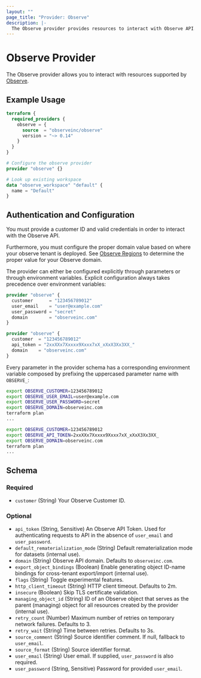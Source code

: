 ```yaml
---
layout: ""
page_title: "Provider: Observe"
description: |-
  The Observe provider provides resources to interact with Observe API.
---
```


# Observe Provider

The Observe provider allows you to interact with resources supported by [Observe](https://observeinc.com).

## Example Usage

```terraform
terraform {
  required_providers {
    observe = {
      source  = "observeinc/observe"
      version = "~> 0.14"
    }
  }
}

# Configure the observe provider
provider "observe" {}

# Look up existing workspace 
data "observe_workspace" "default" {
  name = "Default"
}
```

## Authentication and Configuration

You must provide a customer ID and valid credentials in order to interact with the Observe API.

Furthermore, you must configure the proper domain value based on where your observe tenant is deployed. See [Observe Regions](../../common-topics/ObserveRegions.md) to determine the proper value for your Observe domain.

The provider can either be configured explicitly through parameters or through environment variables.
Explicit configuration always takes precedence over environment variables:

```terraform
provider "observe" {
  customer      = "123456789012"
  user_email    = "user@example.com"
  user_password = "secret"
  domain        = "observeinc.com"
}
```

```terraform
provider "observe" {
  customer  = "123456789012"
  api_token = "2xxXXx7Xxxxx9Xxxx7xX_xXxX3Xx3XX_"
  domain    = "observeinc.com"
}
```

Every parameter in the provider schema has a corresponding environment variable composed by prefixing the uppercased parameter name with `OBSERVE_`:

```bash
export OBSERVE_CUSTOMER=123456789012
export OBSERVE_USER_EMAIL=user@example.com
export OBSERVE_USER_PASSWORD=secret
export OBSERVE_DOMAIN=observeinc.com
terraform plan
...
```

```bash
export OBSERVE_CUSTOMER=123456789012
export OBSERVE_API_TOKEN=2xxXXx7Xxxxx9Xxxx7xX_xXxX3Xx3XX_
export OBSERVE_DOMAIN=observeinc.com
terraform plan
...
```

<!-- schema generated by tfplugindocs -->
## Schema

### Required

- `customer` (String) Your Observe Customer ID.

### Optional

- `api_token` (String, Sensitive) An Observe API Token. Used for authenticating requests to API in the absence of `user_email` and `user_password`.
- `default_rematerialization_mode` (String) Default rematerialization mode for datasets (internal use).
- `domain` (String) Observe API domain. Defaults to `observeinc.com`.
- `export_object_bindings` (Boolean) Enable generating object ID-name bindings for cross-tenant export/import (internal use).
- `flags` (String) Toggle experimental features.
- `http_client_timeout` (String) HTTP client timeout. Defaults to 2m.
- `insecure` (Boolean) Skip TLS certificate validation.
- `managing_object_id` (String) ID of an Observe object that serves as the parent (managing) object for all resources created by the provider (internal use).
- `retry_count` (Number) Maximum number of retries on temporary network failures. Defaults to 3.
- `retry_wait` (String) Time between retries. Defaults to 3s.
- `source_comment` (String) Source identifier comment. If null, fallback to `user_email`.
- `source_format` (String) Source identifier format.
- `user_email` (String) User email. If supplied, `user_password` is also required.
- `user_password` (String, Sensitive) Password for provided `user_email`.